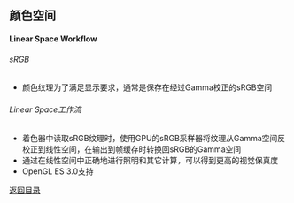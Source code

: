 ## 颜色空间

#### Linear Space Workflow

###### sRGB

* 颜色纹理为了满足显示要求，通常是保存在经过Gamma校正的sRGB空间

###### Linear Space工作流

* 着色器中读取sRGB纹理时，使用GPU的sRGB采样器将纹理从Gamma空间反校正到线性空间，在输出到帧缓存时转换回sRGB的Gamma空间
* 通过在线性空间中正确地进行照明和其它计算，可以得到更高的视觉保真度
* OpenGL ES 3.0支持

[返回目录](https://hehanxin.github.io/TA/index)